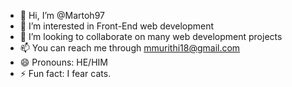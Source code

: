 - 👋 Hi, I’m @Martoh97
- 👀 I’m interested in Front-End web development
- 💞️ I’m looking to collaborate on many web development projects
- 📫 You can reach me through mmurithi18@gmail.com
- 😄 Pronouns: HE/HIM
- ⚡ Fun fact: I fear cats.

<!---
Martoh97/Martoh97 is a ✨ special ✨ repository because its `README.md` (this file) appears on your GitHub profile.
You can click the Preview link to take a look at your changes.
--->
